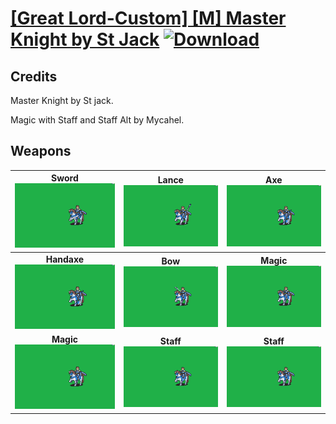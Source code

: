 # [\[Great Lord-Custom\] \[M\] Master Knight by St Jack](./) [![Download](https://img.shields.io/badge/Download-%5BGreat%20Lord--Custom%5D%20%5BM%5D%20Master%20Knight%20by%20St%20Jack-red)](https://minhaskamal.github.io/DownGit/#/home?url=https://github.com/Klokinator/FE-Repo/tree/main/Battle%20Animations/Mounted%20-%20Cavs,%20Paladins,%20Rangers/%5BGreat%20Lord-Custom%5D%20%5BM%5D%20Master%20Knight%20by%20St%20Jack)
## Credits

Master Knight by St jack.

Magic with Staff and Staff Alt by Mycahel.

## Weapons

| <b>Sword</b><br/><img alt="Sword animation" src="./1.%20Sword/Sword.gif"/> | <b>Lance</b><br/><img alt="Lance animation" src="./2.%20Lance/Lance.gif"/> | <b>Axe</b><br/><img alt="Axe animation" src="./3.%20Axe/Axe.gif"/> |
| :---: | :---: | :---: |
| <b>Handaxe</b><br/><img alt="Handaxe animation" src="./4.%20Handaxe/Handaxe.gif"/> | <b>Bow</b><br/><img alt="Bow animation" src="./5.%20Bow/Bow.gif"/> | <b>Magic</b><br/><img alt="Magic animation" src="./6.%20Magic/Magic.gif"/> |
| <b>Magic</b><br/><img alt="Magic animation" src="./6.%20Magic%20(Staff)/Magic.gif"/> | <b>Staff</b><br/><img alt="Staff animation" src="./7.%20Staff/Staff.gif"/> | <b>Staff</b><br/><img alt="Staff animation" src="./7.%20Staff%20(Alt)/Staff.gif"/> |
